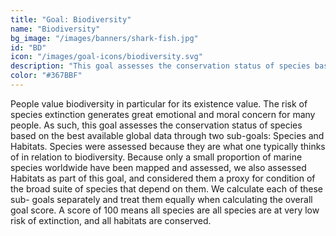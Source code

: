 ```yaml
---
title: "Goal: Biodiversity"
name: "Biodiversity"
bg_image: "/images/banners/shark-fish.jpg"
id: "BD"
icon: "/images/goal-icons/biodiversity.svg"
description: "This goal assesses the conservation status of species based on the best available global data. A score of 100 means all species are at very low risk of extinction, and all habitats are conserved."
color: "#367BBF"
---
```


People value biodiversity in particular for its existence value. The risk of species extinction generates great emotional and moral concern for many people. As such, this goal assesses the conservation status of species based on the best available global data through two sub-goals: Species and Habitats. Species were assessed because they are what one typically thinks of in relation to biodiversity. Because only a small proportion of marine species worldwide have been mapped and assessed, we also assessed Habitats as part of this goal, and considered them a proxy for condition of the broad suite of species that depend on them. We calculate each of these sub- goals separately and treat them equally when calculating the overall goal score. A score of 100 means all species are all species are at very low risk of extinction, and all habitats are conserved.

